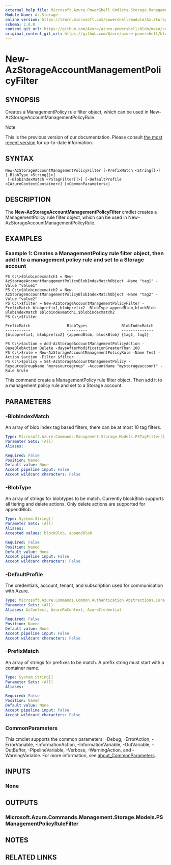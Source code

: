 ```yaml
---
external help file: Microsoft.Azure.PowerShell.Cmdlets.Storage.Management.dll-Help.xml
Module Name: Az.Storage
online version: https://learn.microsoft.com/powershell/module/Az.storage/new-Azstorageaccountmanagementpolicyfilter
schema: 2.0.0
content_git_url: https://github.com/Azure/azure-powershell/blob/main/src/Storage/Storage.Management/help/New-AzStorageAccountManagementPolicyFilter.md
original_content_git_url: https://github.com/Azure/azure-powershell/blob/main/src/Storage/Storage.Management/help/New-AzStorageAccountManagementPolicyFilter.md
---
```


# New-AzStorageAccountManagementPolicyFilter

## SYNOPSIS
Creates a ManagementPolicy rule filter object, which can be used in New-AzStorageAccountManagementPolicyRule.

> [!NOTE]
>This is the previous version of our documentation. Please consult [the most recent version](/powershell/module/az.storage/new-azstorageaccountmanagementpolicyfilter) for up-to-date information.

## SYNTAX

```
New-AzStorageAccountManagementPolicyFilter [-PrefixMatch <String[]>] [-BlobType <String[]>]
 [-BlobIndexMatch <PSTagFilter[]>] [-DefaultProfile <IAzureContextContainer>] [<CommonParameters>]
```

## DESCRIPTION
The **New-AzStorageAccountManagementPolicyFilter** cmdlet creates a ManagementPolicy rule filter object, which can be used in New-AzStorageAccountManagementPolicyRule.

## EXAMPLES

### Example 1: Creates a ManagementPolicy rule filter object, then add it to a management policy rule and set to a Storage account
<!-- Skip: Output cannot be splitted from code -->
```
PS C:\>$blobindexmatch1 = New-AzStorageAccountManagementPolicyBlobIndexMatchObject -Name "tag1" -Value "value1"
PS C:\>$blobindexmatch2 = New-AzStorageAccountManagementPolicyBlobIndexMatchObject -Name "tag2" -Value "value2"
PS C:\>$filter = New-AzStorageAccountManagementPolicyFilter -PrefixMatch blobprefix1,blobprefix2 -BlobType appendBlob,blockBlob -BlobIndexMatch $blobindexmatch1,$blobindexmatch2
PS C:\>$filter 

PrefixMatch                BlobTypes               BlobIndexMatch
-----------                ---------               --------------
{blobprefix1, blobprefix2} {appendBlob, blockBlob} {tag1, tag2}  

PS C:\>$action = Add-AzStorageAccountManagementPolicyAction -BaseBlobAction Delete -daysAfterModificationGreaterThan 100
PS C:\>$rule = New-AzStorageAccountManagementPolicyRule -Name Test -Action $action -Filter $filter
PS C:\>$policy = Set-AzStorageAccountManagementPolicy -ResourceGroupName "myresourcegroup" -AccountName "mystorageaccount" -Rule $rule
```

This command create a ManagementPolicy rule filter object. Then add it to a management policy rule and set to a Storage account.

## PARAMETERS

### -BlobIndexMatch
An array of blob index tag based filters, there can be at most 10 tag filters.

```yaml
Type: Microsoft.Azure.Commands.Management.Storage.Models.PSTagFilter[]
Parameter Sets: (All)
Aliases:

Required: False
Position: Named
Default value: None
Accept pipeline input: False
Accept wildcard characters: False
```

### -BlobType
An array of strings for blobtypes to be match. Currently blockBlob supports all tiering and delete actions. Only delete actions are supported for appendBlob.

```yaml
Type: System.String[]
Parameter Sets: (All)
Aliases:
Accepted values: blockBlob, appendBlob

Required: False
Position: Named
Default value: None
Accept pipeline input: False
Accept wildcard characters: False
```

### -DefaultProfile
The credentials, account, tenant, and subscription used for communication with Azure.

```yaml
Type: Microsoft.Azure.Commands.Common.Authentication.Abstractions.Core.IAzureContextContainer
Parameter Sets: (All)
Aliases: AzContext, AzureRmContext, AzureCredential

Required: False
Position: Named
Default value: None
Accept pipeline input: False
Accept wildcard characters: False
```

### -PrefixMatch
An array of strings for prefixes to be match.
A prefix string must start with a container name.

```yaml
Type: System.String[]
Parameter Sets: (All)
Aliases:

Required: False
Position: Named
Default value: None
Accept pipeline input: False
Accept wildcard characters: False
```

### CommonParameters
This cmdlet supports the common parameters: -Debug, -ErrorAction, -ErrorVariable, -InformationAction, -InformationVariable, -OutVariable, -OutBuffer, -PipelineVariable, -Verbose, -WarningAction, and -WarningVariable. For more information, see [about_CommonParameters](http://go.microsoft.com/fwlink/?LinkID=113216).

## INPUTS

### None

## OUTPUTS

### Microsoft.Azure.Commands.Management.Storage.Models.PSManagementPolicyRuleFilter

## NOTES

## RELATED LINKS
